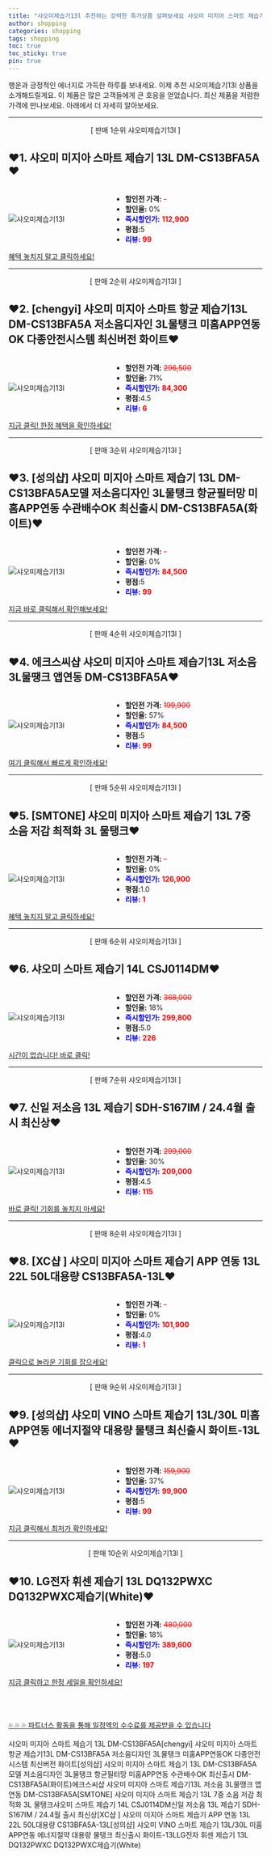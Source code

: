 ```yaml
---
title: "샤오미제습기13l 추천하는 강력한 특가상품 살펴보세요 샤오미 미지아 스마트 제습기 13L"
author: shopping
categories: shopping
tags: shopping
toc: true
toc_sticky: true
pin: true
---
```

행운과 긍정적인 에너지로 가득한 하루를 보내세요. 이제 추천 샤오미제습기13l 상품을 소개해드릴게요. 이 제품은 많은 고객들에게 큰 호응을 얻었습니다. 최신 제품을 저렴한 가격에 만나보세요. 아래에서 더 자세히 알아보세요.

---
<p class="toplist" style="margin: 0 auto; display: block; width: fit-content;">[ 판매 1순위 샤오미제습기13l ]</p>

<h2><strong>❤️1. 샤오미 미지아 스마트 제습기 13L DM-CS13BFA5A❤️</strong></h2>

<div style="display: flex; align-items: center;">
    <div style="flex: 0.4;">
        <img src="https://thumbnail10.coupangcdn.com/thumbnails/remote/230x230ex/image/vendor_inventory/617e/55b7b043c3ad025fcf5e664e2a5aee0724e9103da324bffe9916a587f768.png" alt="샤오미제습기13l" style="max-width: 100%;">
    </div>
    <div style="flex: 0.6; margin-left: 10px;">
        <ul>
            <li><strong>할인전 가격:</strong> <del style="color: red;">-</del></li>
            <li><strong>할인율:</strong> 0%</li>
            <li><span style='color:blue'><strong>즉시할인가:</strong></span> <span style='color:red'><strong>112,900</strong></span></li>
            <li><strong>평점:</strong>5</li>
            <li><span style='color:blue'><strong>리뷰:</strong></span> <span style='color:red'><strong>99</strong></span></li>
        </ul>
    </div>
</div>
<div class="center">
    <a href="https://William4Davisa.github.io?lptag=AF9450613&subid=githubio&pageKey=8220453515&traceid=V0-153&itemId=23625711486&vendorItemId=90651238579" class="myButton">
        혜택 놓치지 말고 클릭하세요!
    </a>
</div>


---
<p class="toplist" style="margin: 0 auto; display: block; width: fit-content;">[ 판매 2순위 샤오미제습기13l ]</p>

<h2><strong>❤️2. [chengyi] 샤오미 미지아 스마트 항균 제습기13L DM-CS13BFA5A 저소음디자인 3L물탱크 미홈APP연동OK 다종안전시스템 최신버전 화이트❤️</strong></h2>

<div style="display: flex; align-items: center;">
    <div style="flex: 0.4;">
        <img src="https://thumbnail7.coupangcdn.com/thumbnails/remote/230x230ex/image/vendor_inventory/085c/16a88a7763fbe39f3828ee58c7d82c1d6eb6d5f1193d33e393e9c6154d81.jpg" alt="샤오미제습기13l" style="max-width: 100%;">
    </div>
    <div style="flex: 0.6; margin-left: 10px;">
        <ul>
            <li><strong>할인전 가격:</strong> <del style="color: red;">296,500</del></li>
            <li><strong>할인율:</strong> 71%</li>
            <li><span style='color:blue'><strong>즉시할인가:</strong></span> <span style='color:red'><strong>84,300</strong></span></li>
            <li><strong>평점:</strong>4.5</li>
            <li><span style='color:blue'><strong>리뷰:</strong></span> <span style='color:red'><strong>6</strong></span></li>
        </ul>
    </div>
</div>
<div class="center">
    <a href="https://William4Davisa.github.io?lptag=AF9450613&subid=githubio&pageKey=7802320583&traceid=V0-153&itemId=21134371802&vendorItemId=88196067352" class="myButton">
        지금 클릭! 한정 혜택을 확인하세요!
    </a>
</div>


---
<p class="toplist" style="margin: 0 auto; display: block; width: fit-content;">[ 판매 3순위 샤오미제습기13l ]</p>

<h2><strong>❤️3. [성의샵] 샤오미 미지아 스마트 제습기 13L DM-CS13BFA5A모델 저소음디자인 3L물탱크 항균필터망 미홈APP연동 수관배수OK 최신출시 DM-CS13BFA5A(화이트)❤️</strong></h2>

<div style="display: flex; align-items: center;">
    <div style="flex: 0.4;">
        <img src="https://thumbnail10.coupangcdn.com/thumbnails/remote/230x230ex/image/vendor_inventory/7822/eddc3c70dcc5725cb6922a3dc6eb71e709c2cf6ec677045d0acc46bdb1a6.jpg" alt="샤오미제습기13l" style="max-width: 100%;">
    </div>
    <div style="flex: 0.6; margin-left: 10px;">
        <ul>
            <li><strong>할인전 가격:</strong> <del style="color: red;">-</del></li>
            <li><strong>할인율:</strong> 0%</li>
            <li><span style='color:blue'><strong>즉시할인가:</strong></span> <span style='color:red'><strong>84,500</strong></span></li>
            <li><strong>평점:</strong>5</li>
            <li><span style='color:blue'><strong>리뷰:</strong></span> <span style='color:red'><strong>99</strong></span></li>
        </ul>
    </div>
</div>
<div class="center">
    <a href="https://William4Davisa.github.io?lptag=AF9450613&subid=githubio&pageKey=7847821183&traceid=V0-153&itemId=21841006273&vendorItemId=88889332272" class="myButton">
        지금 바로 클릭해서 확인해보세요!
    </a>
</div>


---
<p class="toplist" style="margin: 0 auto; display: block; width: fit-content;">[ 판매 4순위 샤오미제습기13l ]</p>

<h2><strong>❤️4. 에크스씨샵 샤오미 미지아 스마트 제습기13L 저소음 3L물땡크 앱연동 DM-CS13BFA5A❤️</strong></h2>

<div style="display: flex; align-items: center;">
    <div style="flex: 0.4;">
        <img src="https://thumbnail6.coupangcdn.com/thumbnails/remote/230x230ex/image/vendor_inventory/a0e2/014c2d6bddc81cefd87bca14338398355421334f1ef7da3bb9f7dc224846.jpg" alt="샤오미제습기13l" style="max-width: 100%;">
    </div>
    <div style="flex: 0.6; margin-left: 10px;">
        <ul>
            <li><strong>할인전 가격:</strong> <del style="color: red;">199,900</del></li>
            <li><strong>할인율:</strong> 57%</li>
            <li><span style='color:blue'><strong>즉시할인가:</strong></span> <span style='color:red'><strong>84,500</strong></span></li>
            <li><strong>평점:</strong>5</li>
            <li><span style='color:blue'><strong>리뷰:</strong></span> <span style='color:red'><strong>99</strong></span></li>
        </ul>
    </div>
</div>
<div class="center">
    <a href="https://William4Davisa.github.io?lptag=AF9450613&subid=githubio&pageKey=7802390689&traceid=V0-153&itemId=21134786002&vendorItemId=88196474209" class="myButton">
        여기 클릭해서 빠르게 확인하세요!
    </a>
</div>


---
<p class="toplist" style="margin: 0 auto; display: block; width: fit-content;">[ 판매 5순위 샤오미제습기13l ]</p>

<h2><strong>❤️5. [SMTONE] 샤오미 미지아 스마트 제습기 13L 7중 소음 저감 최적화 3L 물탱크❤️</strong></h2>

<div style="display: flex; align-items: center;">
    <div style="flex: 0.4;">
        <img src="https://thumbnail10.coupangcdn.com/thumbnails/remote/230x230ex/image/vendor_inventory/17c2/1b6967c0d218b07022852fd302963ccbdc39ddcd8bc3b844e9b42e5fe32e.jpg" alt="샤오미제습기13l" style="max-width: 100%;">
    </div>
    <div style="flex: 0.6; margin-left: 10px;">
        <ul>
            <li><strong>할인전 가격:</strong> <del style="color: red;">-</del></li>
            <li><strong>할인율:</strong> 0%</li>
            <li><span style='color:blue'><strong>즉시할인가:</strong></span> <span style='color:red'><strong>126,900</strong></span></li>
            <li><strong>평점:</strong>1.0</li>
            <li><span style='color:blue'><strong>리뷰:</strong></span> <span style='color:red'><strong>1</strong></span></li>
        </ul>
    </div>
</div>
<div class="center">
    <a href="https://William4Davisa.github.io?lptag=AF9450613&subid=githubio&pageKey=7800162905&traceid=V0-153&itemId=21123172774&vendorItemId=88184952810" class="myButton">
        혜택 놓치지 말고 클릭하세요!
    </a>
</div>


---
<p class="toplist" style="margin: 0 auto; display: block; width: fit-content;">[ 판매 6순위 샤오미제습기13l ]</p>

<h2><strong>❤️6. 샤오미 스마트 제습기 14L CSJ0114DM❤️</strong></h2>

<div style="display: flex; align-items: center;">
    <div style="flex: 0.4;">
        <img src="https://thumbnail6.coupangcdn.com/thumbnails/remote/230x230ex/image/retail/images/2022/06/21/17/9/45e0ad45-54cb-4c3a-a1c1-e0ff518a26dc.jpg" alt="샤오미제습기13l" style="max-width: 100%;">
    </div>
    <div style="flex: 0.6; margin-left: 10px;">
        <ul>
            <li><strong>할인전 가격:</strong> <del style="color: red;">368,000</del></li>
            <li><strong>할인율:</strong> 18%</li>
            <li><span style='color:blue'><strong>즉시할인가:</strong></span> <span style='color:red'><strong>299,800</strong></span></li>
            <li><strong>평점:</strong>5.0</li>
            <li><span style='color:blue'><strong>리뷰:</strong></span> <span style='color:red'><strong>226</strong></span></li>
        </ul>
    </div>
</div>
<div class="center">
    <a href="https://William4Davisa.github.io?lptag=AF9450613&subid=githubio&pageKey=6595263884&traceid=V0-153&itemId=14898909061&vendorItemId=82137655638" class="myButton">
        시간이 없습니다! 바로 클릭!
    </a>
</div>


---
<p class="toplist" style="margin: 0 auto; display: block; width: fit-content;">[ 판매 7순위 샤오미제습기13l ]</p>

<h2><strong>❤️7. 신일 저소음 13L 제습기 SDH-S167IM / 24.4월 출시 최신상❤️</strong></h2>

<div style="display: flex; align-items: center;">
    <div style="flex: 0.4;">
        <img src="https://thumbnail10.coupangcdn.com/thumbnails/remote/230x230ex/image/vendor_inventory/aea0/bf76de763ddc8486137b7c6d117a48cba454c4f094b5afe147425fa6449a.jpg" alt="샤오미제습기13l" style="max-width: 100%;">
    </div>
    <div style="flex: 0.6; margin-left: 10px;">
        <ul>
            <li><strong>할인전 가격:</strong> <del style="color: red;">299,000</del></li>
            <li><strong>할인율:</strong> 30%</li>
            <li><span style='color:blue'><strong>즉시할인가:</strong></span> <span style='color:red'><strong>209,000</strong></span></li>
            <li><strong>평점:</strong>4.5</li>
            <li><span style='color:blue'><strong>리뷰:</strong></span> <span style='color:red'><strong>115</strong></span></li>
        </ul>
    </div>
</div>
<div class="center">
    <a href="https://William4Davisa.github.io?lptag=AF9450613&subid=githubio&pageKey=8087670886&traceid=V0-153&itemId=22830427682&vendorItemId=89865198209" class="myButton">
        바로 클릭! 기회를 놓치지 마세요!
    </a>
</div>


---
<p class="toplist" style="margin: 0 auto; display: block; width: fit-content;">[ 판매 8순위 샤오미제습기13l ]</p>

<h2><strong>❤️8. [XC샵 ] 샤오미 미지아 스마트 제습기 APP 연동 13L 22L 50L대용량 CS13BFA5A-13L❤️</strong></h2>

<div style="display: flex; align-items: center;">
    <div style="flex: 0.4;">
        <img src="https://thumbnail6.coupangcdn.com/thumbnails/remote/230x230ex/image/vendor_inventory/a0e2/014c2d6bddc81cefd87bca14338398355421334f1ef7da3bb9f7dc224846.jpg" alt="샤오미제습기13l" style="max-width: 100%;">
    </div>
    <div style="flex: 0.6; margin-left: 10px;">
        <ul>
            <li><strong>할인전 가격:</strong> <del style="color: red;">-</del></li>
            <li><strong>할인율:</strong> 0%</li>
            <li><span style='color:blue'><strong>즉시할인가:</strong></span> <span style='color:red'><strong>101,900</strong></span></li>
            <li><strong>평점:</strong>4.0</li>
            <li><span style='color:blue'><strong>리뷰:</strong></span> <span style='color:red'><strong>1</strong></span></li>
        </ul>
    </div>
</div>
<div class="center">
    <a href="https://William4Davisa.github.io?lptag=AF9450613&subid=githubio&pageKey=7993630946&traceid=V0-153&itemId=22227083004&vendorItemId=89273001775" class="myButton">
        클릭으로 놀라운 기회를 잡으세요!
    </a>
</div>


---
<p class="toplist" style="margin: 0 auto; display: block; width: fit-content;">[ 판매 9순위 샤오미제습기13l ]</p>

<h2><strong>❤️9. [성의샵] 샤오미 VINO 스마트 제습기 13L/30L 미홈 APP연동 에너지절약 대용량 물탱크 최신출시 화이트-13L❤️</strong></h2>

<div style="display: flex; align-items: center;">
    <div style="flex: 0.4;">
        <img src="https://thumbnail10.coupangcdn.com/thumbnails/remote/230x230ex/image/vendor_inventory/5036/a0917e5ea6ef23df91b8974f384de6e55ba0ceae27e49d406465fcc195d8.jpg" alt="샤오미제습기13l" style="max-width: 100%;">
    </div>
    <div style="flex: 0.6; margin-left: 10px;">
        <ul>
            <li><strong>할인전 가격:</strong> <del style="color: red;">159,900</del></li>
            <li><strong>할인율:</strong> 37%</li>
            <li><span style='color:blue'><strong>즉시할인가:</strong></span> <span style='color:red'><strong>99,900</strong></span></li>
            <li><strong>평점:</strong>5</li>
            <li><span style='color:blue'><strong>리뷰:</strong></span> <span style='color:red'><strong>99</strong></span></li>
        </ul>
    </div>
</div>
<div class="center">
    <a href="https://William4Davisa.github.io?lptag=AF9450613&subid=githubio&pageKey=8017530971&traceid=V0-153&itemId=22394075459&vendorItemId=89439007879" class="myButton">
        지금 클릭해서 최저가 확인하세요!
    </a>
</div>


---
<p class="toplist" style="margin: 0 auto; display: block; width: fit-content;">[ 판매 10순위 샤오미제습기13l ]</p>

<h2><strong>❤️10. LG전자 휘센 제습기 13L DQ132PWXC DQ132PWXC제습기(White)❤️</strong></h2>

<div style="display: flex; align-items: center;">
    <div style="flex: 0.4;">
        <img src="https://thumbnail7.coupangcdn.com/thumbnails/remote/230x230ex/image/vendor_inventory/20a6/940bd5376f91c24e275b36bb32eef49023463ad803d4351fd858c6136f63.jpg" alt="샤오미제습기13l" style="max-width: 100%;">
    </div>
    <div style="flex: 0.6; margin-left: 10px;">
        <ul>
            <li><strong>할인전 가격:</strong> <del style="color: red;">480,000</del></li>
            <li><strong>할인율:</strong> 18%</li>
            <li><span style='color:blue'><strong>즉시할인가:</strong></span> <span style='color:red'><strong>389,600</strong></span></li>
            <li><strong>평점:</strong>5.0</li>
            <li><span style='color:blue'><strong>리뷰:</strong></span> <span style='color:red'><strong>197</strong></span></li>
        </ul>
    </div>
</div>
<div class="center">
    <a href="https://William4Davisa.github.io?lptag=AF9450613&subid=githubio&pageKey=7155819261&traceid=V0-153&itemId=23638671960&vendorItemId=90664112014" class="myButton">
        지금 클릭하고 한정 세일을 확인하세요!
    </a>
</div>

<br><br><br>[💦 💦 💦 파트너스 활동을 통해 일정액의 수수료를 제공받을 수 있습니다](https://link.coupang.com/a/bcpT2c)<br><br>샤오미 미지아 스마트 제습기 13L DM-CS13BFA5A[chengyi] 샤오미 미지아 스마트 항균 제습기13L DM-CS13BFA5A 저소음디자인 3L물탱크 미홈APP연동OK 다종안전시스템 최신버전 화이트[성의샵] 샤오미 미지아 스마트 제습기 13L DM-CS13BFA5A모델 저소음디자인 3L물탱크 항균필터망 미홈APP연동 수관배수OK 최신출시 DM-CS13BFA5A(화이트)에크스씨샵 샤오미 미지아 스마트 제습기13L 저소음 3L물땡크 앱연동 DM-CS13BFA5A[SMTONE] 샤오미 미지아 스마트 제습기 13L 7중 소음 저감 최적화 3L 물탱크샤오미 스마트 제습기 14L CSJ0114DM신일 저소음 13L 제습기 SDH-S167IM / 24.4월 출시 최신상[XC샵 ] 샤오미 미지아 스마트 제습기 APP 연동 13L 22L 50L대용량 CS13BFA5A-13L[성의샵] 샤오미 VINO 스마트 제습기 13L/30L 미홈 APP연동 에너지절약 대용량 물탱크 최신출시 화이트-13LLG전자 휘센 제습기 13L DQ132PWXC DQ132PWXC제습기(White)